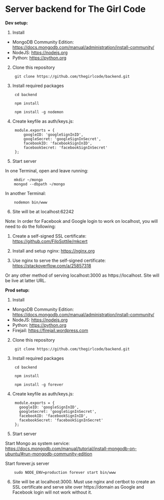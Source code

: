 # Server backend for The Girl Code

**Dev setup:**

1. Install
  * MongoDB Community Edition: https://docs.mongodb.com/manual/administration/install-community/
  * NodeJS: https://nodejs.org
  * Python: https://python.org

2. Clone this repository

        git clone https://github.com/thegirlcode/backend.git

3. Install required packages

        cd backend

        npm install

        npm install -g nodemon

4. Create keyfile as auth/keys.js:

        module.exports = {
        	googleID: 'googleSignInID',
        	googleSecret: 'googleSignInSecret',
        	facebookID: 'facebookSignInID',
        	facebookSecret: 'facebookSignInSecret'
        };

5. Start server

  In one Terminal, open and leave running:

        mkdir ~/mongo
        mongod --dbpath ~/mongo

  In another Terminal:

        nodemon bin/www

6. Site will be at localhost:62242

Note: In order for Facebook and Google login to work on localhost, you will need to do the following:

1. Create a self-signed SSL certificate: 
https://github.com/FiloSottile/mkcert

2. Install and setup nginx: https://nginx.org

3. Use nginx to serve the self-signed certificate: https://stackoverflow.com/a/25857318

Or any other method of serving localhost:3000 as https://localhost. Site will be live at latter URL.

**Prod setup:**

1. Install
  * MongoDB Community Edition: https://docs.mongodb.com/manual/administration/install-community/
  * NodeJS: https://nodejs.org
  * Python: https://python.org
  * Firejail: https://firejail.wordpress.com

2. Clone this repository

        git clone https://github.com/thegirlcode/backend.git

3. Install required packages

        cd backend

        npm install

        npm install -g forever


4. Create keyfile as auth/keys.js:

        module.exports = {
          googleID: 'googleSignInID',
          googleSecret: 'googleSignInSecret',
          facebookID: 'facebookSignInID',
          facebookSecret: 'facebookSignInSecret'
        };

5. Start server

  Start Mongo as system service: https://docs.mongodb.com/manual/tutorial/install-mongodb-on-ubuntu/#run-mongodb-community-edition

  Start forever.js server

        sudo NODE_ENV=production forever start bin/www

6. Site will be at localhost:3000. Must use nginx and certbot to create an SSL certificate and serve site over https://domain as Google and Facebook login will not work without it.
